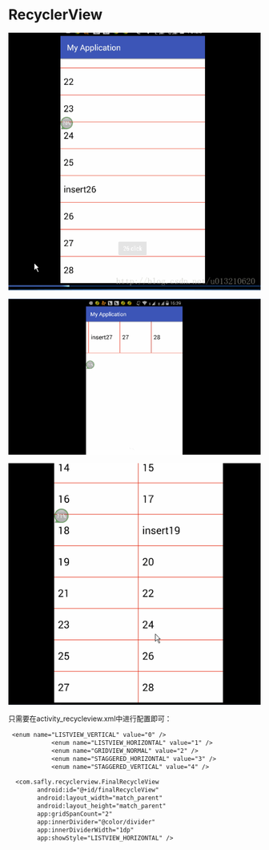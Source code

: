 # RecyclerView
![image](https://github.com/673346821/RecyclerView/blob/master/src/main/assets/20161223162556134.gif)

![image](https://github.com/673346821/RecyclerView/blob/master/src/main/assets/ccc.gif)

![image](https://github.com/673346821/RecyclerView/blob/master/src/main/assets/sdfsdf.gif)


只需要在activity_recycleview.xml中进行配置即可：

```
 <enum name="LISTVIEW_VERTICAL" value="0" />
            <enum name="LISTVIEW_HORIZONTAL" value="1" />
            <enum name="GRIDVIEW_NORMAL" value="2" />
            <enum name="STAGGERED_HORIZONTAL" value="3" />
            <enum name="STAGGERED_VERTICAL" value="4" />
```

```
  <com.safly.recyclerview.FinalRecycleView
        android:id="@+id/finalRecycleView"
        android:layout_width="match_parent"
        android:layout_height="match_parent"
        app:gridSpanCount="2"
        app:innerDivider="@color/divider"
        app:innerDividerWidth="1dp"
        app:showStyle="LISTVIEW_HORIZONTAL" />
```

